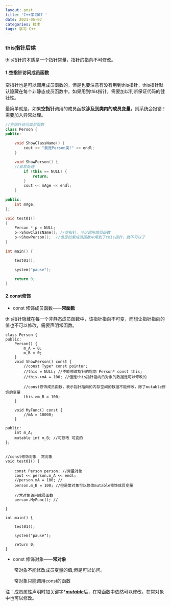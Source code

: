 ```yaml
---
layout: post
title: 'C++学习07 '
date: 2021-05-07
categories: 技术
tags: 学习 C++
---
```



### this指针后续

this指针的本质是一个指针常量，指针的指向不可修改。

#### 1.空指针访问成员函数

空指针也是可以调用成员函数的，但是也要注意有没有用到this指针，this指针默认隐藏在每个非静态成员函数中。如果用到this指针，需要加以判断保证代码的健壮性。

最简单就是，如果**空指针**调用的成员函数**涉及到类内的成员变量**，则系统会报错！需要加入异常处理。

```c++
//空指针访问成员函数
class Person {
public:

	void ShowClassName() {
		cout << "我是Person类!" << endl;
	}

	void ShowPerson() {
	//异常处理
		if (this == NULL) {
			return;
		}
		cout << mAge << endl;
	}

public:
	int mAge;
};

void test01()
{
	Person * p = NULL;
	p->ShowClassName(); //空指针，可以调用成员函数
	p->ShowPerson();  //但是如果成员函数中用到了this指针，就不可以了
}

int main() {

	test01();

	system("pause");

	return 0;
}
```

#### 2.const修饰

- const 修饰成员函数——**常函数**

this指针隐藏在每一个非静态成员函数中，该指针指向不可变，而想让指针指向的值也不可以修改，需要声明常函数。

```
class Person {
public:
	Person() {
		m_A = 0;
		m_B = 0;
	}
	void ShowPerson() const {
		//const Type* const pointer;
		//this = NULL; //不能修改指针的指向 Person* const this;
		//this->mA = 100; //但是this指针指向的对象的数据是可以修改的

		//const修饰成员函数，表示指针指向的内存空间的数据不能修改，除了mutable修饰的变量
		this->m_B = 100;
	}

	void MyFunc() const {
		//mA = 10000;
	}

public:
	int m_A;
	mutable int m_B; //可修改 可变的
};


//const修饰对象  常对象
void test01() {

	const Person person; //常量对象  
	cout << person.m_A << endl;
	//person.mA = 100; //
	person.m_B = 100; //但是常对象可以修改mutable修饰成员变量

	//常对象访问成员函数
	person.MyFunc(); //

}

int main() {

	test01();

	system("pause");

	return 0;
}
```



- const 修饰对象——**常对象**

  ​     常对象不能修改成员变量的值,但是可以访问。

  ​	常对象只能调用const的函数



注：成员属性声明时加关键字*<u>***mutable***</u>后，在常函数中依然可以修改，在常对象中也可以修改。